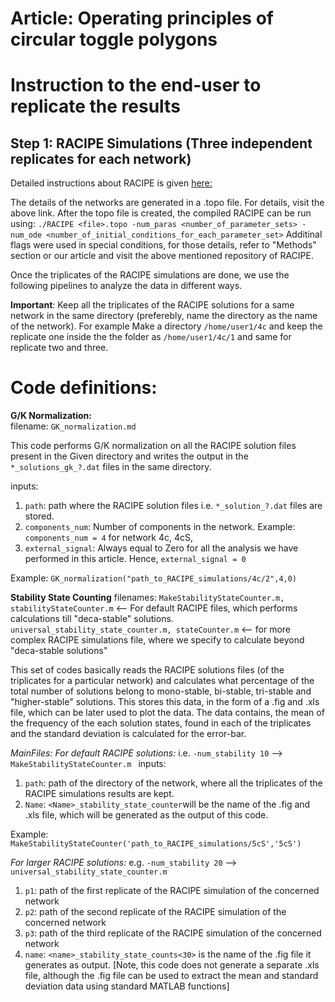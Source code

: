 # Article: Operating principles of circular toggle polygons

# Instruction to the end-user to replicate the results

## Step 1: RACIPE Simulations (Three independent replicates for each network)

Detailed instructions about RACIPE is given [here:](https://www.google.com "RACIPE Code Repo")

The details of the networks are generated in a .topo file. For details, visit the above link. 
After the topo file is created, the compiled RACIPE can be run using: 
`./RACIPE <file>.topo -num_paras <number_of_parameter_sets> -num_ode <number_of_initial_conditions_for_each_parameter_set>` 
Additinal flags were used in special conditions, for those details, refer to "Methods" section or our article and visit the above mentioned repository of RACIPE.

Once the triplicates of the RACIPE simulations are done, we use the following pipelines to analyze the data in different ways.

**Important**: Keep all the triplicates of the RACIPE solutions for a same network in the same directory (preferebly, name the directory as the name of the network). For example Make a directory `/home/user1/4c` and keep the replicate one inside the the folder as `/home/user1/4c/1` and same for replicate two and three. 

# Code definitions: 

**G/K Normalization:**  
filename: `GK_normalization.md`

This code performs G/K normalization on all the RACIPE solution files present in the Given directory and writes the output in the `*_solutions_gk_?.dat` files in the same directory.

inputs: 
1. `path`: path where the RACIPE solution files i.e. `*_solution_?.dat` files are stored. 
2. `components_num`: Number of components in the network. Example: `components_num = 4` for network 4c, 4cS, 
3. `external_signal`: Always equal to Zero for all the analysis we have performed in this article. Hence, `external_signal = 0`

Example: `GK_normalization("path_to_RACIPE_simulations/4c/2",4,0)`

**Stability State Counting** 
filenames: `MakeStabilityStateCounter.m, stabilityStateCounter.m` <-- For default RACIPE files, which performs calculations till "deca-stable" solutions. 
   `universal_stability_state_counter.m, stateCounter.m` <-- for more complex RACIPE simulations file, where we specify to calculate beyond "deca-stable solutions"

This set of codes basically reads the RACIPE solutions files (of the triplicates for a particular network) and calculates what percentage of the total number of solutions belong to mono-stable, bi-stable, tri-stable and "higher-stable" solutions. This stores this data, in the form of a .fig and .xls file, which can be later used to plot the data. 
   The data contains, the mean of the frequency of the each solution states, found in each of the triplicates and the standard deviation is calculated for the error-bar. 

_MainFiles:_
_For default RACIPE solutions:_ i.e. `-num_stability 10` --> `MakeStabilityStateCounter.m `
inputs: 
1. `path`: path of the directory of the network, where all the triplicates of the RACIPE simulations results are kept. 
2. `Name`: `<Name>_stability_state_counter`will be the name of the .fig and .xls file, which will be generated as the output of this code. 

Example: `MakeStabilityStateCounter('path_to_RACIPE_simulations/5cS','5cS')`

_For larger RACIPE solutions:_ e.g. `-num_stability 20` -->   `universal_stability_state_counter.m`
1. `p1`: path of the first replicate of the RACIPE simulation of the concerned network 
2. `p2`: path of the second replicate of the RACIPE simulation of the concerned network 
3. `p3`: path of the third replicate of the RACIPE simulation of the concerned network 
4. `name`: `<name>_stability_state_counts<30>` is the name of the .fig file it generates as output. [Note, this code does not generate a separate .xls file, although the .fig file can be used to extract the mean and standard deviation data using standard MATLAB functions]

